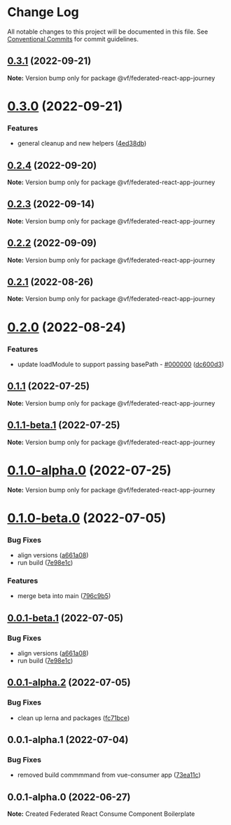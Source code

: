 # Change Log

All notable changes to this project will be documented in this file.
See [Conventional Commits](https://conventionalcommits.org) for commit guidelines.

## [0.3.1](https://vfuk-digital.visualstudio.com/Digital/_git/lib-web-federation-utils/compare/@vf/federated-react-app-journey@0.3.0...@vf/federated-react-app-journey@0.3.1) (2022-09-21)

**Note:** Version bump only for package @vf/federated-react-app-journey





# [0.3.0](https://vfuk-digital.visualstudio.com/Digital/_git/lib-web-federation-utils/compare/@vf/federated-react-app-journey@0.2.4...@vf/federated-react-app-journey@0.3.0) (2022-09-21)


### Features

* general cleanup and new helpers ([4ed38db](https://vfuk-digital.visualstudio.com/Digital/_git/lib-web-federation-utils/commits/4ed38db296f26f37b6f81fca04c7034488013ea4))





## [0.2.4](https://vfuk-digital.visualstudio.com/Digital/_git/lib-web-federation-utils/compare/@vf/federated-react-app-journey@0.2.3...@vf/federated-react-app-journey@0.2.4) (2022-09-20)

**Note:** Version bump only for package @vf/federated-react-app-journey





## [0.2.3](https://vfuk-digital.visualstudio.com/Digital/_git/lib-web-federation-utils/compare/@vf/federated-react-app-journey@0.2.2...@vf/federated-react-app-journey@0.2.3) (2022-09-14)

**Note:** Version bump only for package @vf/federated-react-app-journey





## [0.2.2](https://vfuk-digital.visualstudio.com/Digital/_git/lib-web-federation-utils/compare/@vf/federated-react-app-journey@0.2.1...@vf/federated-react-app-journey@0.2.2) (2022-09-09)

**Note:** Version bump only for package @vf/federated-react-app-journey





## [0.2.1](https://vfuk-digital.visualstudio.com/Digital/_git/lib-web-federation-utils/compare/@vf/federated-react-app-journey@0.2.0...@vf/federated-react-app-journey@0.2.1) (2022-08-26)

**Note:** Version bump only for package @vf/federated-react-app-journey





# [0.2.0](https://vfuk-digital.visualstudio.com/Digital/_git/lib-web-federation-utils/compare/@vf/federated-react-app-journey@0.1.1...@vf/federated-react-app-journey@0.2.0) (2022-08-24)


### Features

* update loadModule to support passing basePath - [#000000](https://vfuk-digital.visualstudio.com/Digital/_git/lib-web-federation-utils/issues/000000) ([dc600d3](https://vfuk-digital.visualstudio.com/Digital/_git/lib-web-federation-utils/commits/dc600d3318c8d2de11f5886b0e99d9a8604bc3da))





## [0.1.1](https://vfuk-digital.visualstudio.com/Digital/_git/lib-web-federation-utils/compare/@vf/federated-react-app-journey@0.1.0-beta.0...@vf/federated-react-app-journey@0.1.1) (2022-07-25)

**Note:** Version bump only for package @vf/federated-react-app-journey





## [0.1.1-beta.1](https://vfuk-digital.visualstudio.com/Digital/_git/lib-web-federation-utils/compare/@vf/federated-react-app-journey@0.0.1-beta.1...@vf/federated-react-app-journey@0.1.1-beta.1) (2022-07-25)

**Note:** Version bump only for package @vf/federated-react-app-journey





# [0.1.0-alpha.0](https://dev.azure.com/vfuk-digital/Digital/_git/lib-web-federation-utils/compare/@vf/federated-react-app-journey@0.0.1-alpha.2...@vf/federated-react-app-journey@0.1.0-alpha.0) (2022-07-25)

**Note:** Version bump only for package @vf/federated-react-app-journey





# [0.1.0-beta.0](https://vfuk-digital.visualstudio.com/Digital/_git/lib-web-federation-utils/compare/@vf/federated-react-app-journey@0.0.1-alpha.2...@vf/federated-react-app-journey@0.1.0-beta.0) (2022-07-05)


### Bug Fixes

* align versions ([a661a08](https://vfuk-digital.visualstudio.com/Digital/_git/lib-web-federation-utils/commits/a661a084ec55d6b72085a1d258a8bc0e087af3b2))
* run build ([7e98e1c](https://vfuk-digital.visualstudio.com/Digital/_git/lib-web-federation-utils/commits/7e98e1c9c5bb204dadcf0aa5a92d15023d90f8de))


### Features

* merge beta into main ([796c9b5](https://vfuk-digital.visualstudio.com/Digital/_git/lib-web-federation-utils/commits/796c9b519e5c8ff45c0279ac7ee8356608108439))





## [0.0.1-beta.1](https://vfuk-digital.visualstudio.com/Digital/_git/lib-web-federation-utils/compare/@vf/federated-react-app-journey@0.0.1-alpha.2...@vf/federated-react-app-journey@0.0.1-beta.1) (2022-07-05)


### Bug Fixes

* align versions ([a661a08](https://vfuk-digital.visualstudio.com/Digital/_git/lib-web-federation-utils/commits/a661a084ec55d6b72085a1d258a8bc0e087af3b2))
* run build ([7e98e1c](https://vfuk-digital.visualstudio.com/Digital/_git/lib-web-federation-utils/commits/7e98e1c9c5bb204dadcf0aa5a92d15023d90f8de))





## [0.0.1-alpha.2](https://vfuk-digital.visualstudio.com/Digital/_git/lib-web-federation-utils/compare/@vf/federated-react-app-journey@0.0.1-alpha.1...@vf/federated-react-app-journey@0.0.1-alpha.2) (2022-07-05)


### Bug Fixes

* clean up lerna and packages ([fc71bce](https://vfuk-digital.visualstudio.com/Digital/_git/lib-web-federation-utils/commits/fc71bceea2880b9d479d95903c6eea67fc2ee27f))





## 0.0.1-alpha.1 (2022-07-04)


### Bug Fixes

* removed build commmmand  from vue-consumer app ([73ea11c](https://vfuk-digital.visualstudio.com/Digital/_git/lib-web-federation-utils/commits/73ea11c2b984c567b6bda9d76cad3d16f94793cb))





## 0.0.1-alpha.0 (2022-06-27)

**Note:** Created Federated React Consume Component Boilerplate
